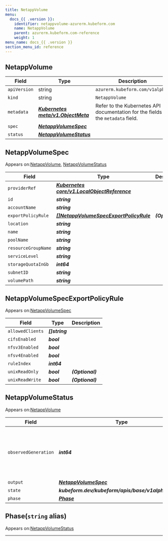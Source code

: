 ```yaml
---
title: NetappVolume
menu:
  docs_{{ .version }}:
    identifier: netappvolume-azurerm.kubeform.com
    name: NetappVolume
    parent: azurerm.kubeform.com-reference
    weight: 1
menu_name: docs_{{ .version }}
section_menu_id: reference
---
```


## NetappVolume
| Field | Type | Description |
| ------ | ----- | ----------- |
| `apiVersion` | string | `azurerm.kubeform.com/v1alpha1` |
|    `kind` | string | `NetappVolume` |
| `metadata` | ***[Kubernetes meta/v1.ObjectMeta](https://v1-18.docs.kubernetes.io/docs/reference/generated/kubernetes-api/v1.18/#objectmeta-v1-meta)***|Refer to the Kubernetes API documentation for the fields of the `metadata` field.|
| `spec` | ***[NetappVolumeSpec](#netappvolumespec)***||
| `status` | ***[NetappVolumeStatus](#netappvolumestatus)***||
## NetappVolumeSpec

Appears on:[NetappVolume](#netappvolume), [NetappVolumeStatus](#netappvolumestatus)

| Field | Type | Description |
| ------ | ----- | ----------- |
| `providerRef` | ***[Kubernetes core/v1.LocalObjectReference](https://v1-18.docs.kubernetes.io/docs/reference/generated/kubernetes-api/v1.18/#localobjectreference-v1-core)***||
| `id` | ***string***||
| `accountName` | ***string***||
| `exportPolicyRule` | ***[[]NetappVolumeSpecExportPolicyRule](#netappvolumespecexportpolicyrule)***| ***(Optional)*** |
| `location` | ***string***||
| `name` | ***string***||
| `poolName` | ***string***||
| `resourceGroupName` | ***string***||
| `serviceLevel` | ***string***||
| `storageQuotaInGb` | ***int64***||
| `subnetID` | ***string***||
| `volumePath` | ***string***||
## NetappVolumeSpecExportPolicyRule

Appears on:[NetappVolumeSpec](#netappvolumespec)

| Field | Type | Description |
| ------ | ----- | ----------- |
| `allowedClients` | ***[]string***||
| `cifsEnabled` | ***bool***||
| `nfsv3Enabled` | ***bool***||
| `nfsv4Enabled` | ***bool***||
| `ruleIndex` | ***int64***||
| `unixReadOnly` | ***bool***| ***(Optional)*** |
| `unixReadWrite` | ***bool***| ***(Optional)*** |
## NetappVolumeStatus

Appears on:[NetappVolume](#netappvolume)

| Field | Type | Description |
| ------ | ----- | ----------- |
| `observedGeneration` | ***int64***| ***(Optional)*** Resource generation, which is updated on mutation by the API Server.|
| `output` | ***[NetappVolumeSpec](#netappvolumespec)***| ***(Optional)*** |
| `state` | ***kubeform.dev/kubeform/apis/base/v1alpha1.State***| ***(Optional)*** |
| `phase` | ***[Phase](#phase)***| ***(Optional)*** |
## Phase(`string` alias)

Appears on:[NetappVolumeStatus](#netappvolumestatus)

---
